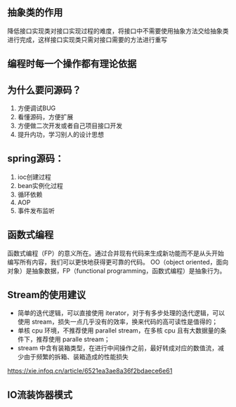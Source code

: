 ## 抽象类的作用
降低接口实现类对接口实现过程的难度，将接口中不需要使用抽象方法交给抽象类进行完成，这样接口实现类只需对接口需要的方法进行重写

## 编程时每一个操作都有理论依据


## 为什么要问源码？
1. 方便调试BUG
2. 看懂源码，方便扩展
3. 方便做二次开发或者自己项目接口开发
4. 提升内功，学习别人的设计思想

## spring源码：
1. ioc创建过程
2. bean实例化过程
3. 循环依赖
4. AOP
5. 事件发布监听

## 函数式编程
函数式编程（FP）的意义所在。通过合并现有代码来生成新功能而不是从头开始编写所有内容，我们可以更快地获得更可靠的代码。
OO（object oriented，面向对象）是抽象数据，FP（functional programming，函数式编程）是抽象行为。

## Stream的使用建议
- 简单的迭代逻辑，可以直接使用 iterator，对于有多步处理的迭代逻辑，可以使用 stream，损失一点几乎没有的效率，换来代码的高可读性是值得的；
- 单核 cpu 环境，不推荐使用 parallel stream，在多核 cpu 且有大数据量的条件下，推荐使用 paralle stream；
- stream 中含有装箱类型，在进行中间操作之前，最好转成对应的数值流，减少由于频繁的拆箱、装箱造成的性能损失

https://xie.infoq.cn/article/6521ea3ae8a36f2bdaece6e61

## IO流装饰器模式
